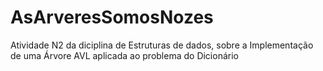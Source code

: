 # AsArveresSomosNozes
 Atividade N2 da diciplina de Estruturas de dados, sobre a Implementação de uma Árvore AVL aplicada ao problema do Dicionário
